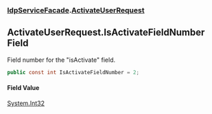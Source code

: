### [IdpServiceFacade](../index.md 'IdpServiceFacade').[ActivateUserRequest](index.md 'IdpServiceFacade\.ActivateUserRequest')

## ActivateUserRequest\.IsActivateFieldNumber Field

Field number for the "isActivate" field\.

```csharp
public const int IsActivateFieldNumber = 2;
```

#### Field Value
[System\.Int32](https://learn.microsoft.com/en-us/dotnet/api/system.int32 'System\.Int32')
